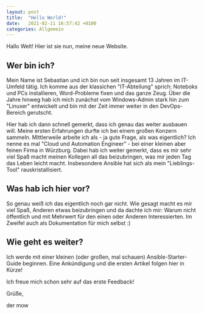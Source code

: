 ```yaml
---
layout: post
title:  "Hello World!"
date:   2021-02-11 16:57:42 +0100
categories: Allgemein
---
```


Hallo Welt! Hier ist sie nun, meine neue Website.

## Wer bin ich?

Mein Name ist Sebastian und ich bin nun seit insgesamt 13 Jahren im IT-Umfeld tätig. Ich komme aus der klassichen "IT-Abteilung" sprich: Noteboks und PCs installieren,
Word-Probleme fixen und das ganze Zeug. Über die Jahre hinweg hab ich mich zunächst vom Windows-Admin stark hin zum "Linuxer" entwickelt und bin mit der Zeit immer
weiter in den DevOps-Bereich gerutscht.

Hier hab ich dann schnell gemerkt, dass ich genau das weiter ausbauen will. Meine ersten Erfahrungen durfte ich bei einem großen Konzern sammeln. Mittlerweile arbeite ich
als - ja gute Frage, als was eigentlich? Ich  nenne es mal "Cloud und Automation Engineer" - bei einer kleinen aber feinen Firma in Würzburg. Dabei hab ich weiter gemerkt, dass es mir sehr viel Spaß macht meinen Kollegen all das beizubringen, was mir jeden Tag das Leben leicht macht. Insbesondere Ansible hat sich als mein "Lieblings-Tool" rauskristallisiert.

## Was hab ich hier vor?

So genau weiß ich das eigentlich noch gar nicht. Wie gesagt macht es mir viel Spaß, Anderen etwas beizubringen und da dachte ich mir: Warum nicht öffentlich und mit Mehrwert für den einen oder Anderen Interessierten. Im Zweifel auch als Dokumentation für mich selbst :)

## Wie geht es weiter?

Ich werde mit einer kleinen (oder großen, mal schauen) Ansible-Starter-Guide beginnen. Eine Ankündigung und die ersten Artikel folgen hier in Kürze!


Ich freue mich schon sehr auf das erste Feedback!

Grüße,

der mow

